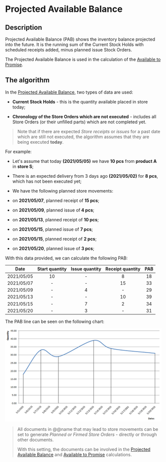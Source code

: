 # Projected Available Balance

## Description

Projected Available Balance (PAB) shows the inventory balance projected into the future. It is the running sum of the Current Stock Holds with scheduled receipts added, minus planned issue Stock Orders.

The Projected Available Balance is used in the calculation of the [Available to Promise](available-to-promise/index.md).

## The algorithm

In the [Projected Available Balance](https://github.com/ErpNetDocs/tech/blob/master/modules/logistics/logistics-common-module-concepts/projected-available-balance.md), two types of data are used:

- <b>Current Stock Holds</b> - this is the quantity available placed in store today;

- <b>Chronology of the Store Orders which are not executed</b> - includes all Store Orders (or their unfilled parts) which are not completed yet.
  
> Note that if there are expected <i>Store receipts</i> or <i>issues</i> for a past date which are still not executed, the algorithm assumes that they are being executed <b>today</b>.
  
For example:
  
- Let's assume that today <b>(2021/05/05)</b> we have <b>10 pcs</b> from <b>product A</b> in <b>store S</b>;
  
- There is an expected delivery from 3 days ago <b>(2021/05/02)</b> for <b>8 pcs</b>, which has not been executed yet;
  
- We have the following planned store movements:
  
- on <b>2021/05/07</b>, planned receipt of <b>15 pcs</b>;
  
- on <b>2021/05/09</b>, planned issue of<b> 4 pcs</b>;
  
- on <b>2021/05/13</b>, planned receipt of <b>10 pcs</b>;
  
- on <b>2021/05/15</b>, planned issue of <b>7 pcs</b>;
  
- on <b>2021/05/15</b>, planned receipt of <b>2 pcs</b>;
  
- on <b>2021/05/20</b>, planned issue of <b>3 pcs</b>;
  
With this data provided, we can calculate the following PAB:
 
|Date|Start quantity|Issue quantity|Receipt quantity|PAB
|:-:|:-:|:-:|:-:|:-:
|2021/05/05|10|-|8|18                  
|2021/05/07|-|-|15|33
|2021/05/09|-|4|-|29
|2021/05/13|-|-|10|39
|2021/05/15|-|7|2|34
|2021/05/20|-|3|-|31
 
The PAB line can be seen on the following chart:

![Picture](pictures/Picture_1.png)
 
> All documents in @@name that may lead to store movements can be set to generate <i>Planned or Firmed Store Orders</i> - directly or through other documents. 
> 
> With this setting, the documents can be involved in the [Projected Available Balance](https://github.com/ErpNetDocs/tech/blob/master/modules/logistics/logistics-common-module-concepts/projected-available-balance.md) and [Available to Promise](available-to-promise/index.md) calculations.
